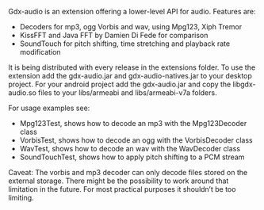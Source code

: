 Gdx-audio is an extension offering a lower-level API for audio. Features are:
* Decoders for mp3, ogg Vorbis and wav, using Mpg123, Xiph Tremor
* KissFFT and Java FFT by Damien Di Fede for comparison
* SoundTouch for pitch shifting, time stretching and playback rate modification

It is being distributed with every release in the extensions folder. To use the extension add the gdx-audio.jar and gdx-audio-natives.jar to your desktop project. For your android project add the gdx-audio.jar and copy the libgdx-audio.so files to your libs/armeabi and libs/armeabi-v7a folders.

For usage examples see:
* Mpg123Test, shows how to decode an mp3 with the Mpg123Decoder class
* VorbisTest, shows how to decode an ogg with the VorbisDecoder class
* WavTest, shows how to decode an wav with the WavDecoder class
* SoundTouchTest, shows how to apply pitch shifting to a PCM stream

Caveat: The vorbis and mp3 decoder can only decode files stored on the external storage. There might be the possibility to work around that limitation in the future. For most practical purposes it shouldn’t be too limiting.